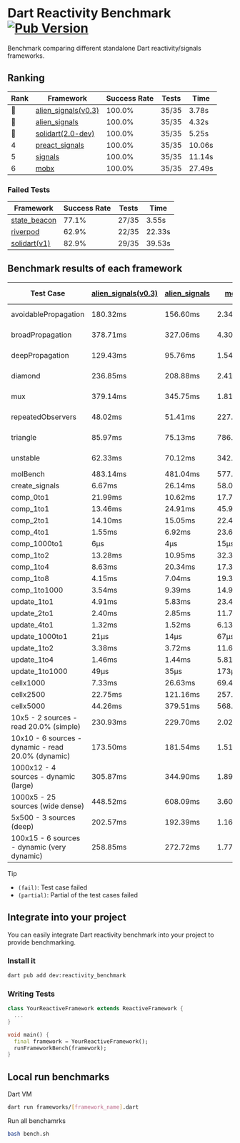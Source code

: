 # Dart Reactivity Benchmark [![Pub Version](https://img.shields.io/pub/v/reactivity_benchmark)](https://pub.dev/packages/reactivity_benchmark)

Benchmark comparing different standalone Dart reactivity/signals frameworks.

## Ranking

<!-- ranking start -->
| Rank | Framework | Success Rate | Tests | Time |
|------|-----------|--------------|-------|------|
| 🥇 | [alien_signals(v0.3)](https://github.com/medz/alien-signals-dart) | 100.0% | 35/35 | 3.78s |
| 🥈 | [alien_signals](https://github.com/medz/alien-signals-dart) | 100.0% | 35/35 | 4.32s |
| 🥉 | [solidart(2.0-dev)](https://github.com/nank1ro/solidart/tree/dev) | 100.0% | 35/35 | 5.25s |
| 4 | [preact_signals](https://pub.dev/packages/preact_signals) | 100.0% | 35/35 | 10.06s |
| 5 | [signals](https://github.com/rodydavis/signals.dart) | 100.0% | 35/35 | 11.14s |
| 6 | [mobx](https://github.com/mobxjs/mobx.dart) | 100.0% | 35/35 | 27.49s |

<!-- ranking end -->

### **Failed Tests**

<!-- fail start -->
| Framework | Success Rate | Tests | Time |
|-----------|--------------|-------|------|
| [state_beacon](https://github.com/jinyus/dart_beacon) | 77.1% | 27/35 | 3.55s |
| [riverpod](https://github.com/rrousselGit/riverpod) | 62.9% | 22/35 | 22.33s |
| [solidart(v1)](https://github.com/nank1ro/solidart) | 82.9% | 29/35 | 39.53s |

<!-- fail end -->

## Benchmark results of each framework

<!-- test-case start -->
| Test Case | [alien_signals(v0.3)](https://github.com/medz/alien-signals-dart) | [alien_signals](https://github.com/medz/alien-signals-dart) | [mobx](https://github.com/mobxjs/mobx.dart) | [preact_signals](https://pub.dev/packages/preact_signals) | [riverpod](https://github.com/rrousselGit/riverpod) | [signals](https://github.com/rodydavis/signals.dart) | [solidart(2.0-dev)](https://github.com/nank1ro/solidart/tree/dev) | [solidart(v1)](https://github.com/nank1ro/solidart) | [state_beacon](https://github.com/jinyus/dart_beacon) |
|---|---|---|---|---|---|---|---|---|---|
| avoidablePropagation | 180.32ms | 156.60ms | 2.34s | 204.84ms | 1.44s | 210.36ms | 269.20ms | 2.16s | 148.91ms (fail) |
| broadPropagation | 378.71ms | 327.06ms | 4.30s | 459.53ms | 79.36ms (fail) | 457.37ms | 498.01ms | 5.43s | 6.08ms (fail) |
| deepPropagation | 129.43ms | 95.76ms | 1.54s | 177.19ms | 1.91s (fail) | 172.28ms | 168.21ms | 2.01s | 147.19ms (fail) |
| diamond | 236.85ms | 208.88ms | 2.41s | 279.81ms | 2.61s (fail) | 290.79ms | 349.60ms | 3.46s | 185.24ms (fail) |
| mux | 379.14ms | 345.75ms | 1.81s | 387.20ms | 571.87ms (fail) | 412.48ms | 452.30ms | 2.02s | 190.14ms (fail) |
| repeatedObservers | 48.02ms | 51.41ms | 227.89ms | 37.77ms | 388.72ms (fail) | 46.88ms | 78.03ms | 219.12ms | 52.08ms (fail) |
| triangle | 85.97ms | 75.13ms | 786.97ms | 99.39ms | 858.72ms (fail) | 101.96ms | 116.71ms | 1.15s | 76.37ms (fail) |
| unstable | 62.33ms | 70.12ms | 342.80ms | 70.34ms | 617.12ms (fail) | 74.91ms | 94.41ms | 351.00ms | 335.52ms (fail) |
| molBench | 483.14ms | 481.04ms | 577.75ms | 492.26ms | 12.14ms | 487.07ms | 493.21ms | 1.71s | 1.15ms |
| create_signals | 6.67ms | 26.14ms | 58.08ms | 5.31ms | 24.66ms | 25.81ms | 90.96ms | 50.45ms | 59.61ms |
| comp_0to1 | 21.99ms | 10.62ms | 17.78ms | 17.28ms | 14.14ms | 11.50ms | 28.74ms | 22.76ms | 53.88ms |
| comp_1to1 | 13.46ms | 24.91ms | 45.96ms | 10.81ms | 25.68ms | 19.89ms | 27.09ms | 38.21ms | 55.37ms |
| comp_2to1 | 14.10ms | 15.05ms | 22.42ms | 13.38ms | 23.19ms | 11.67ms | 43.23ms | 41.13ms | 36.94ms |
| comp_4to1 | 1.55ms | 6.92ms | 23.66ms | 9.40ms | 6.98ms | 2.27ms | 4.63ms | 36.36ms | 16.47ms |
| comp_1000to1 | 6μs | 4μs | 15μs | 4μs | 4μs | 5μs | 15μs | 2.76ms | 42μs |
| comp_1to2 | 13.28ms | 10.95ms | 32.31ms | 22.35ms | 12.38ms | 19.15ms | 30.98ms | 30.99ms | 46.70ms |
| comp_1to4 | 8.63ms | 20.34ms | 17.33ms | 26.52ms | 22.83ms | 9.21ms | 20.12ms | 29.59ms | 44.98ms |
| comp_1to8 | 4.15ms | 7.04ms | 19.30ms | 9.02ms | 5.15ms | 6.41ms | 22.32ms | 24.06ms | 44.72ms |
| comp_1to1000 | 3.54ms | 9.39ms | 14.98ms | 8.78ms | 4.38ms | 4.47ms | 14.39ms | 19.33ms | 39.84ms |
| update_1to1 | 4.91ms | 5.83ms | 23.42ms | 8.17ms | 86.28ms | 9.35ms | 16.12ms | 41.91ms | 5.72ms |
| update_2to1 | 2.40ms | 2.85ms | 11.75ms | 4.08ms | 43.62ms | 4.61ms | 7.96ms | 20.90ms | 2.90ms |
| update_4to1 | 1.32ms | 1.52ms | 6.13ms | 2.21ms | 21.09ms | 2.33ms | 4.04ms | 10.84ms | 1.47ms |
| update_1000to1 | 21μs | 14μs | 67μs | 20μs | 175μs | 23μs | 40μs | 117μs | 15μs |
| update_1to2 | 3.38ms | 3.72ms | 11.61ms | 4.14ms | 43.29ms | 4.96ms | 8.07ms | 20.81ms | 2.94ms |
| update_1to4 | 1.46ms | 1.44ms | 5.81ms | 2.05ms | 21.18ms | 2.33ms | 4.03ms | 10.54ms | 1.46ms |
| update_1to1000 | 49μs | 35μs | 173μs | 997μs | 98μs | 45μs | 148μs | 196μs | 394μs |
| cellx1000 | 7.33ms | 26.63ms | 69.40ms | 10.18ms | N/A | 9.60ms | 11.41ms | 156.27ms | 5.33ms |
| cellx2500 | 22.75ms | 121.16ms | 257.79ms | 25.89ms | N/A | 30.85ms | 32.64ms | 455.76ms | 25.20ms |
| cellx5000 | 44.26ms | 379.51ms | 568.44ms | 64.41ms | N/A | 59.50ms | 73.76ms | 1.06s | 68.88ms |
| 10x5 - 2 sources - read 20.0% (simple) | 230.93ms | 229.70ms | 2.02s | 449.38ms | 2.24s | 499.45ms | 345.45ms | 2.59s (partial) | 275.37ms |
| 10x10 - 6 sources - dynamic - read 20.0% (dynamic) | 173.50ms | 181.54ms | 1.51s | 275.80ms | 1.47s (partial) | 276.04ms | 248.13ms | 2.40s (partial) | 244.43ms |
| 1000x12 - 4 sources - dynamic (large) | 305.87ms | 344.90ms | 1.89s | 3.57s | 2.50s (partial) | 3.77s | 463.83ms | 4.12s (partial) | 342.23ms |
| 1000x5 - 25 sources (wide dense) | 448.52ms | 608.09ms | 3.60s | 2.61s | 4.14s | 3.39s | 599.09ms | 5.11s (partial) | 547.03ms |
| 5x500 - 3 sources (deep) | 202.57ms | 192.39ms | 1.16s | 235.20ms | 1.36s | 230.81ms | 258.75ms | 1.94s (partial) | 208.29ms |
| 100x15 - 6 sources - dynamic (very dynamic) | 258.85ms | 272.72ms | 1.77s | 456.83ms | 1.77s (partial) | 486.01ms | 375.48ms | 2.81s (partial) | 277.49ms |

<!-- test-case end -->

> [!TIP]
> - `(fail)`: Test case failed
> - `(partial)`: Partial of the test cases failed

## Integrate into your project

You can easily integrate Dart reactivity benchmark into your project to provide benchmarking.

### Install it

```bash
dart pub add dev:reactivity_benchmark
```

### Writing Tests

```dart
class YourReactiveFramework extends ReactiveFramework {
  ...
}

void main() {
  final framework = YourReactiveFramework();
  runFrameworkBench(framework);
}
```

## Local run benchmarks

Dart VM
```bash
dart run frameworks/[framework_name].dart
```

Run all benchamrks
```bash
bash bench.sh
```
